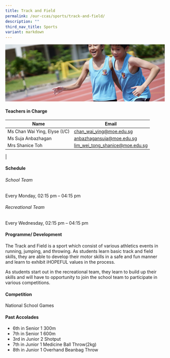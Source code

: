 ```yaml
---
title: Track and Field
permalink: /our-ccas/sports/track-and-field/
description: ""
third_nav_title: Sports
variant: markdown
---
```


![](/images/CCA_photos/Track_and_Field.jpeg)

#### **Teachers in Charge**

| Name | Email|
| -------- | -------- | 
|	Ms Chan Wai Ying, Elyse (I/C) |[chan_wai_ying@moe.edu.sg](mailto:chan_wai_ying@moe.edu.sg)
| Ms Suja Anbazhagan 	|[anbazhagansuja@moe.edu.sg](mailto:anbazhagansuja@moe.edu.sg)|		
|	Mrs Shanice Toh	|[lim_wei_tong_shanice@moe.edu.sg](mailto:lim_wei_tong_shanice@moe.edu.sg)|		
|

#### **Schedule**

###### School Team
Every Monday, 02:15 pm – 04:15 pm

###### Recreational Team
Every Wednesday, 02:15 pm – 04:15 pm

#### **Programme/ Development**

The Track and Field is a sport which consist of various athletics events in running, jumping, and throwing. As students learn basic track and field skills, they are able to develop their motor skills in a safe and fun manner and learn to exhibit iHOPEFUL values in the process.

As students start out in the recreational team, they learn to build up their skills and will have to opportunity to join the school team to participate in various competitions.

#### **Competition**

National School Games

#### **Past Accolades**


* 6th in Senior 1 300m&nbsp;
* 7th in Senior 1 600m
* 3rd in Junior 2 Shotput
* 7th in Junior 1 Medicine Ball Throw(2kg)
* 8th in Junior 1 Overhand Beanbag Throw

